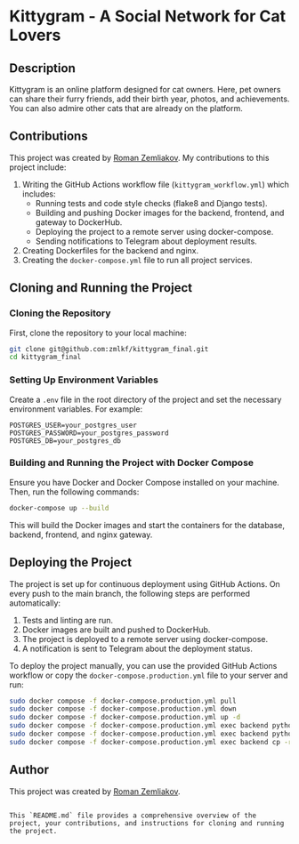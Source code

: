 # Kittygram - A Social Network for Cat Lovers

## Description
Kittygram is an online platform designed for cat owners. Here, pet owners can share their furry friends, add their birth year, photos, and achievements. You can also admire other cats that are already on the platform.

## Contributions
This project was created by [Roman Zemliakov](https://github.com/zmlkf). My contributions to this project include:
1. Writing the GitHub Actions workflow file (`kittygram_workflow.yml`) which includes:
   - Running tests and code style checks (flake8 and Django tests).
   - Building and pushing Docker images for the backend, frontend, and gateway to DockerHub.
   - Deploying the project to a remote server using docker-compose.
   - Sending notifications to Telegram about deployment results.
2. Creating Dockerfiles for the backend and nginx.
3. Creating the `docker-compose.yml` file to run all project services.

## Cloning and Running the Project

### Cloning the Repository
First, clone the repository to your local machine:
```bash
git clone git@github.com:zmlkf/kittygram_final.git
cd kittygram_final
```

### Setting Up Environment Variables
Create a `.env` file in the root directory of the project and set the necessary environment variables. For example:
```
POSTGRES_USER=your_postgres_user
POSTGRES_PASSWORD=your_postgres_password
POSTGRES_DB=your_postgres_db
```

### Building and Running the Project with Docker Compose
Ensure you have Docker and Docker Compose installed on your machine. Then, run the following commands:
```bash
docker-compose up --build
```

This will build the Docker images and start the containers for the database, backend, frontend, and nginx gateway.


## Deploying the Project
The project is set up for continuous deployment using GitHub Actions. On every push to the main branch, the following steps are performed automatically:
1. Tests and linting are run.
2. Docker images are built and pushed to DockerHub.
3. The project is deployed to a remote server using docker-compose.
4. A notification is sent to Telegram about the deployment status.

To deploy the project manually, you can use the provided GitHub Actions workflow or copy the `docker-compose.production.yml` file to your server and run:
```bash
sudo docker compose -f docker-compose.production.yml pull
sudo docker compose -f docker-compose.production.yml down
sudo docker compose -f docker-compose.production.yml up -d
sudo docker compose -f docker-compose.production.yml exec backend python manage.py migrate
sudo docker compose -f docker-compose.production.yml exec backend python manage.py collectstatic
sudo docker compose -f docker-compose.production.yml exec backend cp -r /app/collected_static/. /backend_static/static/
```

## Author
This project was created by [Roman Zemliakov](https://github.com/zmlkf).
```

This `README.md` file provides a comprehensive overview of the project, your contributions, and instructions for cloning and running the project.